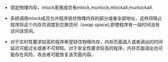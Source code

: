 * 锁定物理内存，mlock家族成员有mlock,munlock,mlockall,munlockall.

* 系统调用mlock成员允许程序锁住物理内存的部分或者全部地址，这样将阻止程序将这个内存页调度到交换空间（swap space),即使程序有一段时间没有访问该空间。

* 对于实时性要求较高的程序希望锁住物理内存，内存页面调入或者调出的时间延迟可能过长或者不可预知。对于安全性要求较高的程序，内存页面调出也可能存在风险，攻击者可能恢复该页面内容。



